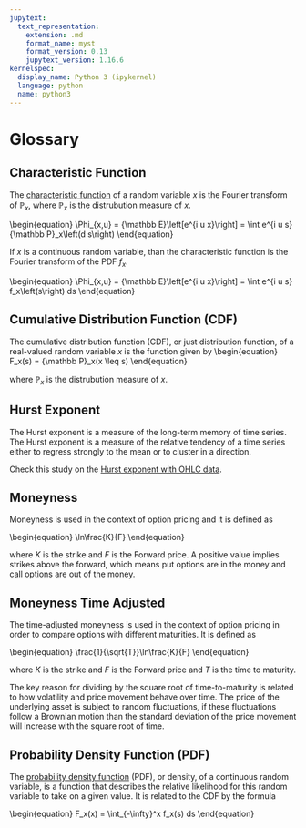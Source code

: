```yaml
---
jupytext:
  text_representation:
    extension: .md
    format_name: myst
    format_version: 0.13
    jupytext_version: 1.16.6
kernelspec:
  display_name: Python 3 (ipykernel)
  language: python
  name: python3
---
```


# Glossary

## Characteristic Function

The [characteristic function](../theory/characteristic.md) of a random variable $x$ is the Fourier transform of ${\mathbb P}_x$,
where ${\mathbb P}_x$ is the distrubution measure of $x$.

\begin{equation}
 \Phi_{x,u} = {\mathbb E}\left[e^{i u x}\right] = \int e^{i u s} {\mathbb P}_x\left(d s\right)
\end{equation}

If $x$ is a continuous random variable, than the characteristic function is the Fourier transform of the PDF $f_x$.

\begin{equation}
 \Phi_{x,u} = {\mathbb E}\left[e^{i u x}\right] = \int e^{i u s} f_x\left(s\right) ds
\end{equation}


## Cumulative Distribution Function (CDF)

The cumulative distribution function (CDF), or just distribution function,
of a real-valued random variable $x$ is the function given by
\begin{equation}
    F_x(s) = {\mathbb P}_x(x \leq s)
\end{equation}

where ${\mathbb P}_x$ is the distrubution measure of $x$.

## Hurst Exponent

The Hurst exponent is a measure of the long-term memory of time series. The Hurst exponent is a measure of the relative tendency of a time series either to regress strongly to the mean or to cluster in a direction.

Check this study on the [Hurst exponent with OHLC data](../applications/hurst).

## Moneyness

Moneyness is used in the context of option pricing and it is defined as

\begin{equation}
    \ln\frac{K}{F}
\end{equation}

where $K$ is the strike and $F$ is the Forward price. A positive value implies strikes above the forward, which means put options are in the money and call options are out of the money.


## Moneyness Time Adjusted

The time-adjusted moneyness is used in the context of option pricing in order to compare options with different maturities. It is defined as

\begin{equation}
    \frac{1}{\sqrt{T}}\ln\frac{K}{F}
\end{equation}

where $K$ is the strike and $F$ is the Forward price and $T$ is the time to maturity.

The key reason for dividing by the square root of time-to-maturity is related to how volatility and price movement behave over time.
The price of the underlying asset is subject to random fluctuations, if these fluctuations follow a Brownian motion than the
standard deviation of the price movement will increase with the square root of time.

## Probability Density Function (PDF)

The [probability density function](https://en.wikipedia.org/wiki/Probability_density_function)
 (PDF), or density, of a continuous random variable, is a function that describes the relative likelihood for this random variable to take on a given value. It is related to the CDF by the formula

\begin{equation}
    F_x(x) = \int_{-\infty}^x f_x(s) ds
\end{equation}
